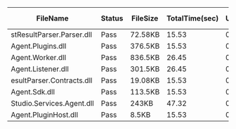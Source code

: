  | FileName                  | Status | FileSize | TotalTime(sec) | Upload(sec) | Submit(sec) | SignWait(sec) | Retry Count | 
 |---------------------------|--------|----------|----------------|-------------|-------------|---------------|-------------|
 | stResultParser.Parser.dll | Pass   | 72.58KB  | 15.53          | 0.73        | 0.44        | 14.12         | 0           | 
 | Agent.Plugins.dll         | Pass   | 376.5KB  | 15.53          | 0.81        | 0.4         | 14.12         | 0           | 
 | Agent.Worker.dll          | Pass   | 836.5KB  | 26.45          | 0.87        | 0.52        | 25.05         | 0           | 
 | Agent.Listener.dll        | Pass   | 301.5KB  | 26.45          | 0.78        | 0.4         | 25.05         | 0           | 
 | esultParser.Contracts.dll | Pass   | 19.08KB  | 15.53          | 0.73        | 0.53        | 14.12         | 0           | 
 | Agent.Sdk.dll             | Pass   | 113.5KB  | 15.53          | 0.77        | 0.49        | 14.12         | 0           | 
 | Studio.Services.Agent.dll | Pass   | 243KB    | 47.32          | 0.79        | 0.4         | 45.91         | 0           | 
 | Agent.PluginHost.dll      | Pass   | 8.5KB    | 15.53          | 0.73        | 0.4         | 14.12         | 0           | 
